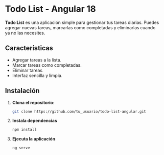 # Todo List - Angular 18

**Todo List** es una aplicación simple para gestionar tus tareas diarias. Puedes agregar nuevas tareas, marcarlas como completadas y eliminarlas cuando ya no las necesites.

## Características

- Agregar tareas a la lista.
- Marcar tareas como completadas.
- Eliminar tareas.
- Interfaz sencilla y limpia.

## Instalación

1. **Clona el repositorio**:

   ```bash
   git clone https://github.com/tu_usuario/todo-list-angular.git

2. **Instala dependencias**
    ```bash
    npm install

3. **Ejecuta la aplicación**
    ```bash
    ng serve